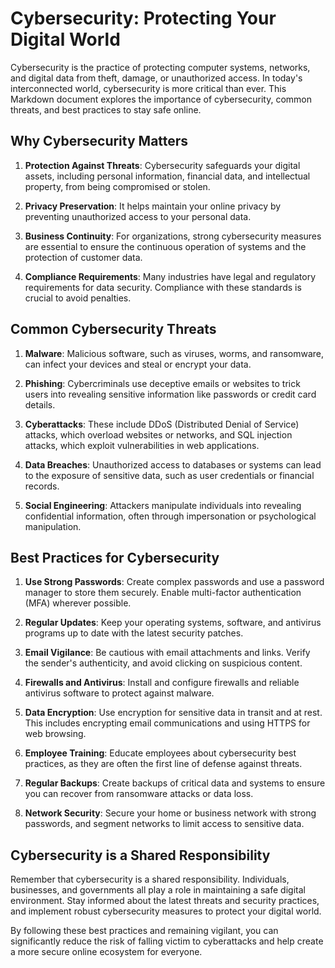 # Cybersecurity: Protecting Your Digital World

Cybersecurity is the practice of protecting computer systems, networks, and digital data from theft, damage, or unauthorized access. In today's interconnected world, cybersecurity is more critical than ever. This Markdown document explores the importance of cybersecurity, common threats, and best practices to stay safe online.

## Why Cybersecurity Matters

1. **Protection Against Threats**: Cybersecurity safeguards your digital assets, including personal information, financial data, and intellectual property, from being compromised or stolen.
    
2. **Privacy Preservation**: It helps maintain your online privacy by preventing unauthorized access to your personal data.
    
3. **Business Continuity**: For organizations, strong cybersecurity measures are essential to ensure the continuous operation of systems and the protection of customer data.
    
4. **Compliance Requirements**: Many industries have legal and regulatory requirements for data security. Compliance with these standards is crucial to avoid penalties.
    

## Common Cybersecurity Threats

1. **Malware**: Malicious software, such as viruses, worms, and ransomware, can infect your devices and steal or encrypt your data.
    
2. **Phishing**: Cybercriminals use deceptive emails or websites to trick users into revealing sensitive information like passwords or credit card details.
    
3. **Cyberattacks**: These include DDoS (Distributed Denial of Service) attacks, which overload websites or networks, and SQL injection attacks, which exploit vulnerabilities in web applications.
    
4. **Data Breaches**: Unauthorized access to databases or systems can lead to the exposure of sensitive data, such as user credentials or financial records.
    
5. **Social Engineering**: Attackers manipulate individuals into revealing confidential information, often through impersonation or psychological manipulation.
    

## Best Practices for Cybersecurity

1. **Use Strong Passwords**: Create complex passwords and use a password manager to store them securely. Enable multi-factor authentication (MFA) wherever possible.
    
2. **Regular Updates**: Keep your operating systems, software, and antivirus programs up to date with the latest security patches.
    
3. **Email Vigilance**: Be cautious with email attachments and links. Verify the sender's authenticity, and avoid clicking on suspicious content.
    
4. **Firewalls and Antivirus**: Install and configure firewalls and reliable antivirus software to protect against malware.
    
5. **Data Encryption**: Use encryption for sensitive data in transit and at rest. This includes encrypting email communications and using HTTPS for web browsing.
    
6. **Employee Training**: Educate employees about cybersecurity best practices, as they are often the first line of defense against threats.
    
7. **Regular Backups**: Create backups of critical data and systems to ensure you can recover from ransomware attacks or data loss.
    
8. **Network Security**: Secure your home or business network with strong passwords, and segment networks to limit access to sensitive data.
    

## Cybersecurity is a Shared Responsibility

Remember that cybersecurity is a shared responsibility. Individuals, businesses, and governments all play a role in maintaining a safe digital environment. Stay informed about the latest threats and security practices, and implement robust cybersecurity measures to protect your digital world.

By following these best practices and remaining vigilant, you can significantly reduce the risk of falling victim to cyberattacks and help create a more secure online ecosystem for everyone.